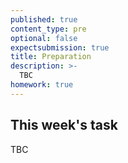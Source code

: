```yaml
---
published: true
content_type: pre
optional: false
expectsubmission: true
title: Preparation
description: >-
  TBC
homework: true
---
```

## This week's task

TBC